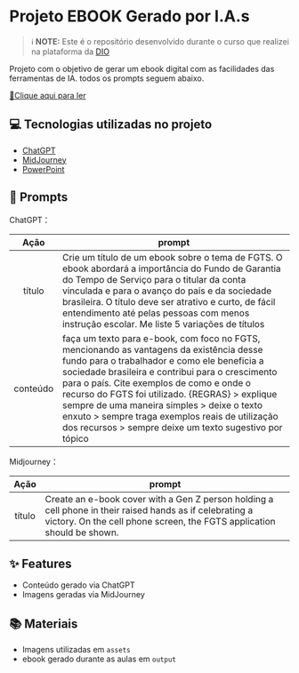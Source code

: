 # Projeto EBOOK Gerado por I.A.s


 > ℹ️ **NOTE:** Este é o repositório desenvolvido durante o curso que realizei na plataforma da [DIO](https://dio.me)

Projeto com o objetivo de gerar um ebook digital com as facilidades das ferramentas de IA. todos os prompts
seguem abaixo.

<a href="https://github.com/felipeAguiarCode/prompts-recipe-to-create-a-ebook/blob/main/output/ebook%20-%20css%20jedi%20output.pdf" title="View PDF now"> 📕Clique aqui para ler</a>

## 💻 Tecnologias utilizadas no projeto

- [ChatGPT](https://chat.openai.com/) 
- [MidJourney](https://www.midjourney.com/app/)
- [PowerPoint](https://www.microsoft.com/en/microsoft-365/powerpoint)

## 🧠 Prompts


ChatGPT：

|   Ação   | prompt                                                                                                                                                                                                                                                                         |
| :------: | ------------------------------------------------------------------------------------------------------------------------------------------------------------------------------------------------------------------------------------------------------------------------------ |
|  título  | Crie um título de um ebook sobre o tema de FGTS. O ebook abordará a importância do Fundo de Garantia do Tempo de Serviço para o titular da conta vinculada e para o avanço do país e da sociedade brasileira. O título deve ser atrativo e curto, de fácil entendimento até pelas pessoas com menos instrução escolar. Me liste 5 variações de títulos                                                       |
| conteúdo | faça um texto para e-book, com foco no FGTS, mencionando as vantagens da existência desse fundo para o trabalhador e como ele beneficia a sociedade brasileira e contribui para o crescimento para o país. Cite exemplos de como e onde o recurso do FGTS foi utilizado. {REGRAS} > explique sempre de uma maneira simples > deixe o texto enxuto > sempre traga exemplos reais de utilização dos recursos > sempre deixe um texto sugestivo por tópico



Midjourney：

|  Ação  | prompt                                                                                 |
| :----: | -------------------------------------------------------------------------------------- |
| título | Create an e-book cover with a Gen Z person holding a cell phone in their raised hands as if celebrating a victory. On the cell phone screen, the FGTS application should be shown. |

## ✨ Features

- Conteúdo gerado via ChatGPT
- Imagens geradas via MidJourney

## 📚 Materiais

- Imagens utilizadas em `assets`
- ebook gerado durante as aulas em `output`
